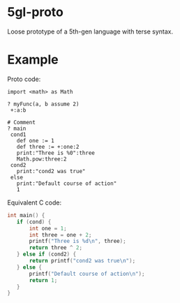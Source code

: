 # 5gl-proto
Loose prototype of a 5th-gen language with terse syntax.

# Example
 Proto code:
 
 ```
import <math> as Math

? myFunc(a, b assume 2)
  +:a:b

# Comment
? main
  cond1
    def one := 1
    def three := +:one:2
    print:"Three is %0":three
    Math.pow:three:2
  cond2
    print:"cond2 was true"
  else
    print:"Default course of action"
    1
 ```
 
 Equivalent C code:
 
 ```c
 int main() {
    if (cond) {
        int one = 1;
        int three = one + 2;
        printf("Three is %d\n", three);
        return three ^ 2;
    } else if (cond2) {
        return printf("cond2 was true\n");
    } else {
        printf("Default course of action\n");
        return 1;
    }
}
 ```
